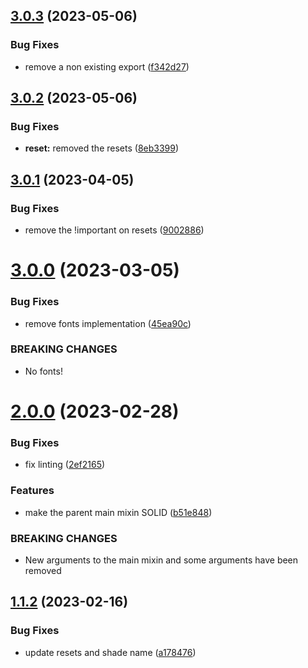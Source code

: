 ## [3.0.3](https://github.com/Mellow254/Mellow-CSS/compare/v3.0.2...v3.0.3) (2023-05-06)


### Bug Fixes

* remove a non existing export ([f342d27](https://github.com/Mellow254/Mellow-CSS/commit/f342d2737197532ff5e6c77e060f41f9e75a9b3b))

## [3.0.2](https://github.com/Mellow254/Mellow-CSS/compare/v3.0.1...v3.0.2) (2023-05-06)


### Bug Fixes

* **reset:** removed the resets ([8eb3399](https://github.com/Mellow254/Mellow-CSS/commit/8eb33996add71f838c42be253f1443467b04a857))

## [3.0.1](https://github.com/Mellow254/Mellow-CSS/compare/v3.0.0...v3.0.1) (2023-04-05)


### Bug Fixes

* remove the !important on resets ([9002886](https://github.com/Mellow254/Mellow-CSS/commit/90028862a90f74b114c1cc822e335299c87c85d6))

# [3.0.0](https://github.com/Mellow254/Mellow-CSS/compare/v2.0.0...v3.0.0) (2023-03-05)


### Bug Fixes

* remove fonts implementation ([45ea90c](https://github.com/Mellow254/Mellow-CSS/commit/45ea90cb8e514473220284e6df637c4b1b9f3efd))


### BREAKING CHANGES

* No fonts!

# [2.0.0](https://github.com/Mellow254/Mellow-CSS/compare/v1.1.2...v2.0.0) (2023-02-28)


### Bug Fixes

* fix linting ([2ef2165](https://github.com/Mellow254/Mellow-CSS/commit/2ef2165eb6eb9ceea3efee3ede86162cf1ebd3d2))


### Features

* make the parent main mixin SOLID ([b51e848](https://github.com/Mellow254/Mellow-CSS/commit/b51e848f625842c016e97346e75ef8b5dc5d3b0c))


### BREAKING CHANGES

* New arguments to the main mixin and some arguments have been removed

## [1.1.2](https://github.com/Mellow254/Mellow-CSS/compare/v1.1.1...v1.1.2) (2023-02-16)


### Bug Fixes

* update resets and shade name ([a178476](https://github.com/Mellow254/Mellow-CSS/commit/a178476b0ba24c9e92cd416feb60a7bda5ffc640))
